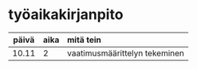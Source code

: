 # työaikakirjanpito

|päivä|aika|mitä tein|
|:---:|:---|:-----|
|10.11|2   |vaatimusmäärittelyn tekeminen|

